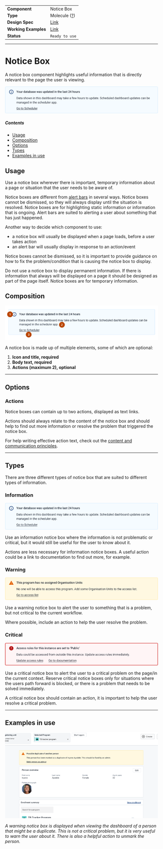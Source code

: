 |                      |                                                                                |
| -------------------- | ------------------------------------------------------------------------------ |
| **Component**        | Notice Box                                                                     |
| **Type**             | Molecule ([?](http://atomicdesign.bradfrost.com/chapter-2/))                   |
| **Design Spec**      | [Link](https://sketch.cloud/s/DwkDk/a/nzvzrk)                                  |
| **Working Examples** | [Link](https://ui.dhis2.nu/demo/?path=/story/data-display-notice-box--default) |
| **Status**           | `Ready to use`                                                                 |

---

# Notice Box

A notice box component highlights useful information that is directly relevant to the page the user is viewing.

![](../images/notice-box-information@2x.png)

##### Contents

-   [Usage](#usage)
-   [Composition](#composition)
-   [Options](#options)
-   [Types](#types)
-   [Examples in use](#examples-in-use)

## Usage

Use a notice box wherever there is important, temporary information about a page or situation that the user needs to be aware of.

Notice boxes are different from [alert bars](alertbar.md) in several ways. Notice boxes cannot be dismissed, so they will always display until the situation is resolved. Notice boxes are for highlighting static information or information that is ongoing. Alert bars are suited to alerting a user about something that has just happened.

Another way to decide which component to use:

-   a notice box will usually be displayed when a page loads, before a user takes action
-   an alert bar will usually display in response to an action/event

Notice boxes cannot be dismissed, so it is important to provide guidance on how to fix the problem/condition that is causing the notice box to display.

Do not use a notice box to display permanent information. If there is information that always will be displayed on a page it should be designed as part of the page itself. Notice boxes are for temporary information.

## Composition

![](../images/notice-box-composition.png)

A notice box is made up of multiple elements, some of which are optional:

1. **Icon and title, required**
2. **Body text, required**
3. **Actions (maximum 2), optional**

---

## Options

### Actions

Notice boxes can contain up to two actions, displayed as text links.

Actions should always relate to the content of the notice box and should help to find out more information or resolve the problem that triggered the notice box.

For help writing effective action text, check out the [content and communication principles](../principles/content-communication.md).

---

## Types

There are three different types of notice box that are suited to different types of information.

### Information

![](../images/notice-box-information.png)

Use an information notice box where the information is not problematic or critical, but it would still be useful for the user to know about it.

Actions are less necessary for information notice boxes. A useful action could be a link to documentation to find out more, for example.

### Warning

![](../images/notice-box-warning.png)

Use a warning notice box to alert the user to something that is a problem, but not critical to the current workflow.

Where possible, include an action to help the user resolve the problem.

### Critical

![](../images/notice-box-critical.png)

Use a critical notice box to alert the user to a critical problem on the page/in the current context. Reserve critical notice boxes only for situations where the users path forward is blocked, or there is a problem that needs to be solved immediately.

A critical notice box should contain an action, it is important to help the user resolve a critical problem.

---

## Examples in use

![](../images/notice-box-example.png)

_A warning notice box is displayed when viewing the dashboard of a person that might be a duplicate. This is not a critical problem, but it is very useful to warn the user about it. There is also a helpful action to unmark the person._
